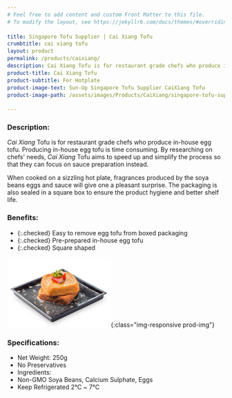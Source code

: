```yaml
---
# Feel free to add content and custom Front Matter to this file.
# To modify the layout, see https://jekyllrb.com/docs/themes/#overriding-theme-defaults

title: Singapore Tofu Supplier | Cai Xiang Tofu
crumbtitle: cai xiang tofu
layout: product
permalink: /products/caixiang/
description: Cai Xiang Tofu is for restaurant grade chefs who produce in-house egg tofu. Producing in-house tofu is time consuming. By researching on chefs' needs, Cai Xiang Tofu aims to speed up and simplify the process so that they can focus on sauce preparation in-house instead.
product-title: Cai Xiang Tofu
product-subtitle: For Hotplate
product-image-text: Sun-Up Singapore Tofu Supplier CaiXiang Tofu
product-image-path: /assets/images/Products/CaiXiang/singapore-tofu-supplier-sun-up-caixiang-tofu.jpg

---
```


### Description:
_Cai Xiang_ Tofu is for restaurant grade chefs who produce in-house egg tofu. 
Producing in-house egg tofu is time consuming. By researching on chefs' needs, 
_Cai Xiang_ Tofu aims to speed up and simplify the process so that they can focus on
sauce preparation instead.


When cooked on a sizzling hot plate, fragrances produced by the soya beans eggs and sauce will give one a pleasant surprise. The packaging is also sealed in a square box
to ensure the product hygiene and better shelf life.

### Benefits:
- {:.checked} Easy to remove egg tofu from boxed packaging
- {:.checked} Pre-prepared in-house egg tofu
- {:.checked} Square shaped

![Sun-Up Singapore Tofu Supplier CaiXiang Tofu](/assets/images/Products/CaiXiang/singapore-tofu-supplier-sun-up-caixiang-tofu-product-thumbnail.jpeg){:class="img-responsive prod-img"}
### Specifications:
-  Net Weight: 250g
-  No Preservatives
-  Ingredients:
-  Non-GMO Soya Beans, Calcium Sulphate, Eggs
-  Keep Refrigerated 2℃ ~ 7℃
